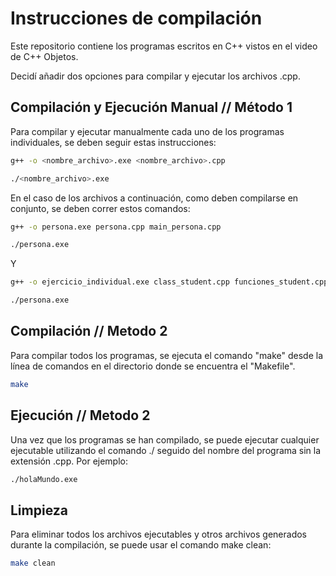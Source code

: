 # Instrucciones de compilación

Este repositorio contiene los programas escritos en C++ vistos en el video de C++ Objetos.

Decidí añadir dos opciones para compilar y ejecutar los archivos .cpp.

## Compilación y Ejecución Manual // Método 1

Para compilar y ejecutar manualmente cada uno de los programas individuales, se deben seguir estas instrucciones:

```bash
g++ -o <nombre_archivo>.exe <nombre_archivo>.cpp

./<nombre_archivo>.exe
```

En el caso de los archivos a continuación, como deben compilarse en conjunto, se deben correr estos comandos:

```bash
g++ -o persona.exe persona.cpp main_persona.cpp

./persona.exe
```

Y

```bash
g++ -o ejercicio_individual.exe class_student.cpp funciones_student.cpp main_student.cpp

./persona.exe
```

## Compilación // Metodo 2

Para compilar todos los programas, se ejecuta el comando "make" desde la línea de comandos en el directorio donde se encuentra el "Makefile".

```bash
make
```

## Ejecución // Metodo 2

Una vez que los programas se han compilado, se puede ejecutar cualquier ejecutable utilizando el comando ./ seguido del nombre del programa sin la extensión .cpp. Por ejemplo:

```bash
./holaMundo.exe
```

## Limpieza

Para eliminar todos los archivos ejecutables y otros archivos generados durante la compilación, se puede usar el comando make clean:

```bash
make clean
```

